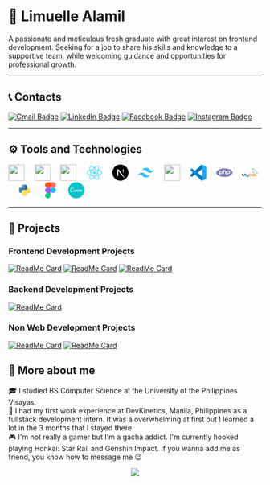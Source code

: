 # 🦝 Limuelle Alamil
A passionate and meticulous fresh graduate with great interest on frontend development. Seeking for a job to share his skills and knowledge to a supportive team, while welcoming guidance and opportunities for professional growth.

<hr>

## 📞 Contacts
[![Gmail Badge](https://img.shields.io/badge/Gmail-D14836?style=for-the-badge&logo=gmail&logoColor=white)](mailto:ldc.alamil@gmail.com)
[![LinkedIn Badge](https://img.shields.io/badge/LinkedIn-0077B5?style=for-the-badge&logo=linkedin&logoColor=white)](https://www.linkedin.com/in/limuelle-alamil/)
[![Facebook Badge](https://img.shields.io/badge/Facebook-1877F2?style=for-the-badge&logo=facebook&logoColor=white)](https://www.facebook.com/profile.php?id=100007186186646)
[![Instagram Badge](https://img.shields.io/badge/Instagram-E4405F?style=for-the-badge&logo=instagram&logoColor=white)](https://www.instagram.com/invites/contact/?i=dpndkdukp4uo&utm_content=nkwvnqo)

<hr>

## ⚙️ Tools and Technologies
<span><img height="32" width="32" src="https://cdn.jsdelivr.net/gh/devicons/devicon/icons/html5/html5-original.svg" /></span>
&nbsp;
&nbsp;
<span><img height="32" width="32" src="https://cdn.jsdelivr.net/gh/devicons/devicon/icons/css3/css3-original.svg" /></span>
&nbsp;
&nbsp;
<span><img height="32" width="32" src="https://cdn.jsdelivr.net/gh/devicons/devicon/icons/javascript/javascript-original.svg" /></span>
&nbsp;
&nbsp;
<span><img height="32" width="32" src="https://github.com/devicons/devicon/blob/v2.15.1/icons/react/react-original.svg" /></span>
&nbsp;
&nbsp;
<span><img height="32" width="32" src="https://github.com/devicons/devicon/blob/v2.15.1/icons/nextjs/nextjs-original.svg" /></span>
&nbsp;
&nbsp;
<span><img height="32" width="32" src="https://github.com/devicons/devicon/blob/v2.15.1/icons/tailwindcss/tailwindcss-plain.svg" /></span>
&nbsp;
&nbsp;
<span><img height="32" width="32" src="https://cdn.jsdelivr.net/gh/devicons/devicon/icons/git/git-original.svg" /></span>
&nbsp;
&nbsp;
<span><img height="32" width="32" src="https://github.com/devicons/devicon/blob/v2.15.1/icons/vscode/vscode-original.svg" /></span>
&nbsp;
&nbsp;
<span><img height="32" width="32" src="https://github.com/devicons/devicon/blob/v2.15.1/icons/php/php-plain.svg" /></span>
&nbsp;
&nbsp;
<span><img height="32" width="32" src="https://github.com/devicons/devicon/blob/v2.15.1/icons/mysql/mysql-original-wordmark.svg" /></span>
&nbsp;
&nbsp;
<span><img height="32" width="32" src="https://raw.githubusercontent.com/github/explore/80688e429a7d4ef2fca1e82350fe8e3517d3494d/topics/python/python.png" /></span>
&nbsp;
&nbsp;
<span><img height="32" width="32" src="https://github.com/devicons/devicon/blob/v2.15.1/icons/figma/figma-original.svg" /></span>
&nbsp;
&nbsp;
<span><img height="32" width="32" src="https://github.com/devicons/devicon/blob/v2.15.1/icons/canva/canva-original.svg" /></span>

<hr>

## 🎨 Projects
### Frontend Development Projects
[![ReadMe Card](https://github-readme-stats.vercel.app/api/pin/?username=palimdrome&repo=windborne-gaming)](https://palimdrome.github.io/windborne-gaming/)
[![ReadMe Card](https://github-readme-stats.vercel.app/api/pin/?username=palimdrome&repo=limicons)](https://palimdrome.github.io/limicons/)
[![ReadMe Card](https://github-readme-stats.vercel.app/api/pin/?username=palimdrome&repo=sersi-landing-page)](https://palimdrome.github.io/sersi-landing-page/)
### Backend Development Projects
[![ReadMe Card](https://github-readme-stats.vercel.app/api/pin/?username=CORA-Initiative&repo=cora)](https://github.com/CORA-Initiative/cora)
### Non Web Development Projects
[![ReadMe Card](https://github-readme-stats.vercel.app/api/pin/?username=palimdrome&repo=waste-classifier)](https://github.com/palimdrome/waste-classifier)
[![ReadMe Card](https://github-readme-stats.vercel.app/api/pin/?username=palimdrome&repo=java-spell-casting-console-game)](https://github.com/palimdrome/java-spell-casting-console-game)

## 👔 More about me
🎓 I studied BS Computer Science at the University of the Philippines Visayas. <br>
🏢 I had my first work experience at DevKinetics, Manila, Philippines as a fullstack development intern. It was a overwhelming at first but I learned a lot in the 3 months that I stayed there. <br>
🎮 I'm not really a gamer but I'm a gacha addict. I'm currently hooked playing Honkai: Star Rail and Genshin Impact. If you wanna add me as friend, you know how to message me 😉 <br>

<p align="center">
  <img height="300" src="hsr-gif.gif">
</p>

<!--
## 🎓 Education
### BS in Computer Science
<div>University of the Philippines Visayas</div>
<div>2019 - 2023</div>
<div>DOST-SEI Scholar</div>

## 👔 Experience
### Fullstack Development Intern
<div>DevKinetics, Manila, Philippines</div>
-->

